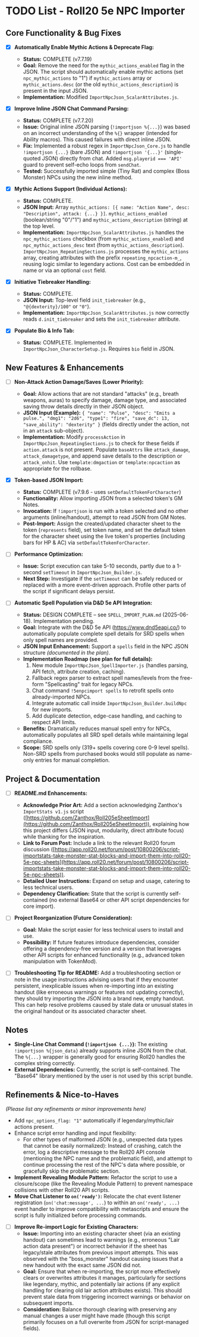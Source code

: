 # TODO List - Roll20 5e NPC Importer

## Core Functionality & Bug Fixes

- [x] **Automatically Enable Mythic Actions & Deprecate Flag:**
    - **Status:** COMPLETE (v7.7.19)
    - **Goal:** Remove the need for the `mythic_actions_enabled` flag in the JSON. The script should automatically enable mythic actions (set `npc_mythic_actions` to "1") if `mythic_actions` array or `mythic_actions.desc` (or the old `mythic_actions_description`) is present in the input JSON.
    - **Implementation:** Modified `ImportNpcJson_ScalarAttributes.js`.

- [x] **Improve Inline JSON Chat Command Parsing:**
    - **Status:** COMPLETE (v7.7.20)
    - **Issue:** Original inline JSON parsing (`!importjson %{...}`) was based on an incorrect understanding of the `%{}` wrapper (intended for Ability macros). This caused failures with direct inline JSON.
    - **Fix:** Implemented a robust regex in `ImportNpcJson_Core.js` to handle `!importjson {...}` (bare JSON) and `!importjson '{...}'` (single-quoted JSON) directly from chat. Added `msg.playerid === 'API'` guard to prevent self-echo loops from `sendChat`.
    - **Tested:** Successfully imported simple (Tiny Rat) and complex (Boss Monster) NPCs using the new inline method.

- [x] **Mythic Actions Support (Individual Actions):**
    - **Status:** COMPLETE.
    - **JSON Input:** Array `mythic_actions: [{ name: "Action Name", desc: "Description", attack: {...} }]`. `mythic_actions_enabled` (boolean/string "0"/"1") and `mythic_actions_description` (string) at the top level.
    - **Implementation:** `ImportNpcJson_ScalarAttributes.js` handles the `npc_mythic_actions` checkbox (from `mythic_actions_enabled`) and `npc_mythic_actions_desc` text (from `mythic_actions_description`). `ImportNpcJson_RepeatingSections.js` processes the `mythic_actions` array, creating attributes with the prefix `repeating_npcaction-m_`, reusing logic similar to legendary actions. Cost can be embedded in name or via an optional `cost` field.

- [x] **Initiative Tiebreaker Handling:**
    - **Status:** COMPLETE.
    - **JSON Input:** Top-level field `init_tiebreaker` (e.g., `"@{dexterity}/100"` or `"0"`).
    - **Implementation:** `ImportNpcJson_ScalarAttributes.js` now correctly reads `d.init_tiebreaker` and sets the `init_tiebreaker` attribute.

- [x] **Populate Bio & Info Tab:**
    - **Status:** COMPLETE. Implemented in `ImportNpcJson_CharacterSetup.js`. Requires `bio` field in JSON.

## New Features & Enhancements

- [ ] **Non-Attack Action Damage/Saves (Lower Priority):**
    - **Goal:** Allow actions that are not standard "attacks" (e.g., breath weapons, auras) to specify damage, damage type, and associated saving throw details directly in their JSON object.
    - **JSON Input (Example):** `{ "name": "Pulse", "desc": "Emits a pulse.", "dmg1": "2d6", "type1": "fire", "save_dc": 13, "save_ability": "dexterity" }` (fields directly under the action, not in an `attack` sub-object).
    - **Implementation:** Modify `processAction` in `ImportNpcJson_RepeatingSections.js` to check for these fields if `action.attack` is not present. Populate `baseAttrs` like `attack_damage`, `attack_damagetype`, and append save details to the description or `attack_onhit`. Use `template:dmgaction` or `template:npcaction` as appropriate for the rollbase.

- [x] **Token-based JSON Import:**
    - **Status:** COMPLETE (v7.9.6 - uses `setDefaultTokenForCharacter`)
    - **Functionality:** Allow importing JSON from a selected token's GM Notes.
    - **Invocation:** If `!importjson` is run with a token selected and no other arguments (inline/handout), attempt to read JSON from GM Notes.
    - **Post-Import:** Assign the created/updated character sheet to the token (`represents` field), set token name, and set the default token for the character sheet using the live token's properties (including bars for HP & AC) via `setDefaultTokenForCharacter`.

- [ ] **Performance Optimization:**
    - **Issue:** Script execution can take 5-10 seconds, partly due to a 1-second `setTimeout` in `ImportNpcJson_Builder.js`.
    - **Next Step:** Investigate if the `setTimeout` can be safely reduced or replaced with a more event-driven approach. Profile other parts of the script if significant delays persist.

- [ ] **Automatic Spell Population via D&D 5e API Integration:**
    - **Status:** DESIGN COMPLETE – see `SPELL_IMPORT_PLAN.md` (2025-06-18). Implementation pending.
    - **Goal:** Integrate with the D&D 5e API (https://www.dnd5eapi.co/) to automatically populate complete spell details for SRD spells when only spell names are provided.
    - **JSON Input Enhancement:** Support a `spells` field in the NPC JSON structure *(documented in the plan)*.
    - **Implementation Roadmap (see plan for full details):**
        1. New module `ImportNpcJson_SpellImporter.js` (handles parsing, API fetch, attribute creation, caching).
        2. Fallback regex parser to extract spell names/levels from the free-form "Spellcasting" trait for legacy NPCs.
        3. Chat command `!5enpcimport spells` to retrofit spells onto already-imported NPCs.
        4. Integrate automatic call inside `ImportNpcJson_Builder.buildNpc` for new imports.
        5. Add duplicate detection, edge-case handling, and caching to respect API limits.
    - **Benefits:** Dramatically reduces manual spell entry for NPCs, automatically populates all SRD spell details while maintaining legal compliance.
    - **Scope:** SRD spells only (319+ spells covering core 0-9 level spells). Non-SRD spells from purchased books would still populate as name-only entries for manual completion.

## Project & Documentation

- [ ] **README.md Enhancements:**
    - **Acknowledge Prior Art:** Add a section acknowledging Zanthox's `ImportStats v1.js` script ([https://github.com/Zanthox/Roll205eSheetImport](https://github.com/Zanthox/Roll205eSheetImport)), explaining how this project differs (JSON input, modularity, direct attribute focus) while thanking for the inspiration.
    - **Link to Forum Post:** Include a link to the relevant Roll20 forum discussion ([https://app.roll20.net/forum/post/10800206/script-importstats-take-monster-stat-blocks-and-import-them-into-roll20-5e-npc-sheets](https://app.roll20.net/forum/post/10800206/script-importstats-take-monster-stat-blocks-and-import-them-into-roll20-5e-npc-sheets)).
    - **Detailed User Instructions:** Expand on setup and usage, catering to less technical users.
    - **Dependency Clarification:** State that the script is currently self-contained (no external Base64 or other API script dependencies for core import).

- [ ] **Project Reorganization (Future Consideration):**
    - **Goal:** Make the script easier for less technical users to install and use.
    - **Possibility:** If future features introduce dependencies, consider offering a dependency-free version and a version that leverages other API scripts for enhanced functionality (e.g., advanced token manipulation with TokenMod).

- [ ] **Troubleshooting Tip for README:** Add a troubleshooting section or note in the usage instructions advising users that if they encounter persistent, inexplicable issues when re-importing into an existing handout (like erroneous warnings or features not updating correctly), they should try importing the JSON into a brand new, empty handout. This can help resolve problems caused by stale data or unusual states in the original handout or its associated character sheet.

## Notes

- **Single-Line Chat Command (`!importjson {...}`):** The existing `!importjson %{json_data}` already supports inline JSON from the chat. The `%{...}` wrapper is generally good for ensuring Roll20 handles the complex string correctly.
- **External Dependencies:** Currently, the script is self-contained. The "Base64" library mentioned by the user is not used by this script bundle.

## Refinements & Nice-to-Haves

*(Please list any refinements or minor improvements here)*

- Add `npc_options_flag: "1"` automatically if legendary/mythic/lair actions present.
- Enhance script error handling and input flexibility:
   - For other types of malformed JSON (e.g., unexpected data types that cannot be easily normalized): Instead of crashing, catch the error, log a descriptive message to the Roll20 API console (mentioning the NPC name and the problematic field), and attempt to continue processing the rest of the NPC's data where possible, or gracefully skip the problematic section.
- **Implement Revealing Module Pattern:** Refactor the script to use a closure/scope (like the Revealing Module Pattern) to prevent namespace collisions with other Roll20 API scripts.
- **Move Chat Listener to `on('ready')`:** Relocate the chat event listener registration (`on('chat:message', ...`) to within an `on('ready', ...)` event handler to improve compatibility with metascripts and ensure the script is fully initialized before processing commands.

- [ ] **Improve Re-import Logic for Existing Characters:**
    - **Issue:** Importing into an existing character sheet (via an existing handout) can sometimes lead to warnings (e.g., erroneous "Lair action data present") or incorrect behavior if the sheet has legacy/stale attributes from previous import attempts. This was observed with the "boss_monster" handout causing issues that a new handout with the exact same JSON did not.
    - **Goal:** Ensure that when re-importing, the script more effectively clears or overwrites attributes it manages, particularly for sections like legendary, mythic, and potentially lair actions (if any explicit handling for clearing old lair action attributes exists). This should prevent stale data from triggering incorrect warnings or behavior on subsequent imports.
    - **Consideration:** Balance thorough clearing with preserving any manual changes a user might have made (though this script primarily focuses on a full overwrite from JSON for script-managed fields). 